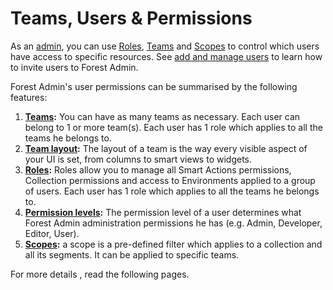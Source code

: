 # Teams, Users & Permissions

As an [admin](manage-roles.md#permission-level), you can use [Roles](manage-roles.md), [Teams](create-and-manage-a-team.md) and [Scopes](https://docs.forestadmin.com/documentation/reference-guide/scopes) to control which users have access to specific resources. See [add and manage users](add-and-manage-users.md) to learn how to invite users to Forest Admin.

Forest Admin's user permissions can be summarised by the following features:

1. [**Teams**](create-and-manage-a-team.md)**:** You can have as many teams as necessary. Each user can belong to 1 or more team(s). Each user has 1 role which applies to all the teams he belongs to.
2. [**Team layout**](create-and-manage-a-team.md#manage-your-teams-layout)**:** The layout of a team is the way every visible aspect of your UI is set, from columns to smart views to widgets.
3. [**Roles**](manage-roles.md)**:** Roles allow you to manage all Smart Actions permissions, Collection permissions and access to Environments applied to a group of users. Each user has 1 role which applies to all the teams he belongs to.
4. [**Permission levels**](manage-roles.md#permission-level)**:**  The permission level of a user determines what Forest Admin administration permissions he has (e.g. Admin, Developer, Editor, User).
5. [**Scopes**](https://docs.forestadmin.com/documentation/reference-guide/scopes)**:** a scope is a pre-defined filter which applies to a collection and all its segments. It can be applied to specific teams.

For more details , read the following pages.



